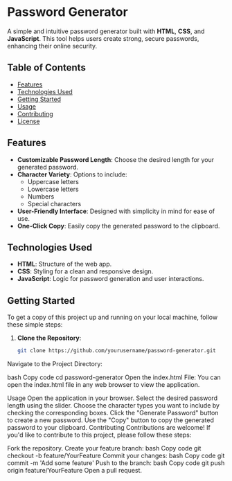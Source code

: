 # Password Generator

A simple and intuitive password generator built with **HTML**, **CSS**, and **JavaScript**. This tool helps users create strong, secure passwords, enhancing their online security.

## Table of Contents

- [Features](#features)
- [Technologies Used](#technologies-used)
- [Getting Started](#getting-started)
- [Usage](#usage)
- [Contributing](#contributing)
- [License](#license)

## Features

- **Customizable Password Length**: Choose the desired length for your generated password.
- **Character Variety**: Options to include:
  - Uppercase letters
  - Lowercase letters
  - Numbers
  - Special characters
- **User-Friendly Interface**: Designed with simplicity in mind for ease of use.
- **One-Click Copy**: Easily copy the generated password to the clipboard.

## Technologies Used

- **HTML**: Structure of the web app.
- **CSS**: Styling for a clean and responsive design.
- **JavaScript**: Logic for password generation and user interactions.

## Getting Started

To get a copy of this project up and running on your local machine, follow these simple steps:

1. **Clone the Repository**:
   ```bash
   git clone https://github.com/yourusername/password-generator.git
Navigate to the Project Directory:

bash
Copy code
cd password-generator
Open the index.html File: You can open the index.html file in any web browser to view the application.

Usage
Open the application in your browser.
Select the desired password length using the slider.
Choose the character types you want to include by checking the corresponding boxes.
Click the "Generate Password" button to create a new password.
Use the "Copy" button to copy the generated password to your clipboard.
Contributing
Contributions are welcome! If you'd like to contribute to this project, please follow these steps:

Fork the repository.
Create your feature branch:
bash
Copy code
git checkout -b feature/YourFeature
Commit your changes:
bash
Copy code
git commit -m 'Add some feature'
Push to the branch:
bash
Copy code
git push origin feature/YourFeature
Open a pull request.
